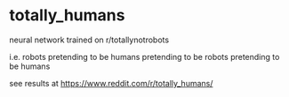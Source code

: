 # totally_humans
neural network trained on r/totallynotrobots

i.e. robots pretending to be humans pretending to be robots pretending to be humans

see results at https://www.reddit.com/r/totally_humans/
